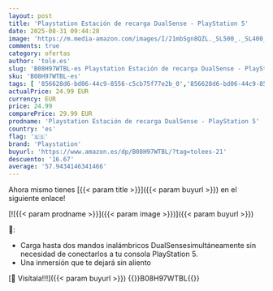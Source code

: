 ```yaml
---
layout: post
title: 'Playstation Estación de recarga DualSense - PlayStation 5'
date: 2025-08-31 09:44:28
image: 'https://m.media-amazon.com/images/I/21mbSgn8QZL._SL500_._SL400_.jpg'
comments: true
category: ofertas
author: 'tole.es'
slug: 'B08H97WTBL-es Playstation Estación de recarga DualSense - PlayStation 5'
sku: 'B08H97WTBL-es'
tags: [ '856628d6-bd06-44c9-8556-c5cb75f77e2b_0','856628d6-bd06-44c9-8556-c5cb75f77e2b_3701','Accesorios para PlayStation 5','Arborist Merchandising Root','Baterías y cargadores para PlayStation 5','Cargadores para PlayStation 5','Hardware y juegos para PlayStation 5','PlayStation 5','Self Service','Special Features Stores','Videojuegos','playstation','🇪🇸', ]
actualPrice: 24.99 EUR
currency: EUR
price: 24.99
comparePrice: 29.99 EUR
prodname: 'Playstation Estación de recarga DualSense - PlayStation 5'
country: 'es'
flag: '🇪🇸'
brand: 'Playstation'
buyurl: 'https://www.amazon.es/dp/B08H97WTBL/?tag=tolees-21'
descuento: '16.67'
average: '57.9434146341466'
---
```


Ahora mismo tienes [{{< param title >}}]({{< param buyurl >}}) en el siguiente enlace!

[![{{< param prodname >}}]({{< param image >}})]({{< param buyurl >}})

🔎:

- Carga hasta dos mandos inalámbricos DualSensesimultáneamente sin necesidad de conectarlos a tu consola PlayStation 5.
- Una inmersión que te dejará sin aliento

[🛒 Visítala!!!]({{< param buyurl >}})
{{<world>}}B08H97WTBL{{</world>}}
